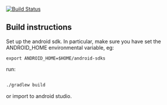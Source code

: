 [![Build Status](https://travis-ci.org/dougszumski/CyclismoProject.svg?branch=gradle_build)](https://travis-ci.org/dougszumski/CyclismoProject)

Build instructions
------------------

Set up the android sdk. In particular, make sure you have set the ANDROID_HOME environmental variable, eg:

```
export ANDROID_HOME=$HOME/android-sdks
```

run: 

```bash

./gradlew build

```

or import to android studio. 
